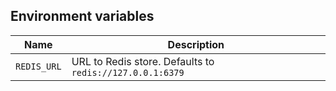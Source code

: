 ## Environment variables

| Name | Description |
| ---- | ----------- |
| `REDIS_URL` | URL to Redis store. Defaults to `redis://127.0.0.1:6379` |
